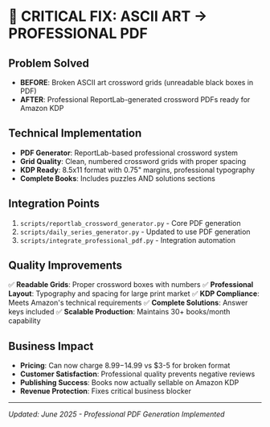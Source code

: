 
# 🎯 CRITICAL FIX: ASCII ART → PROFESSIONAL PDF

## Problem Solved
- **BEFORE**: Broken ASCII art crossword grids (unreadable black boxes in PDF)
- **AFTER**: Professional ReportLab-generated crossword PDFs ready for Amazon KDP

## Technical Implementation
- **PDF Generator**: ReportLab-based professional crossword system
- **Grid Quality**: Clean, numbered crossword grids with proper spacing
- **KDP Ready**: 8.5x11 format with 0.75" margins, professional typography
- **Complete Books**: Includes puzzles AND solutions sections

## Integration Points
1. `scripts/reportlab_crossword_generator.py` - Core PDF generation
2. `scripts/daily_series_generator.py` - Updated to use PDF generation
3. `scripts/integrate_professional_pdf.py` - Integration automation

## Quality Improvements
✅ **Readable Grids**: Proper crossword boxes with numbers
✅ **Professional Layout**: Typography and spacing for large print market
✅ **KDP Compliance**: Meets Amazon's technical requirements
✅ **Complete Solutions**: Answer keys included
✅ **Scalable Production**: Maintains 30+ books/month capability

## Business Impact
- **Pricing**: Can now charge $8.99-$14.99 vs $3-5 for broken format
- **Customer Satisfaction**: Professional quality prevents negative reviews
- **Publishing Success**: Books now actually sellable on Amazon KDP
- **Revenue Protection**: Fixes critical business blocker

---
*Updated: June 2025 - Professional PDF Generation Implemented*
